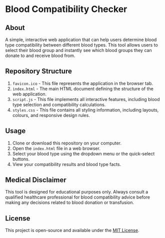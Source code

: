 # Blood Compatibility Checker

## About
A simple, interactive web application that can help users determine blood type compatibility between different blood types. This tool allows users to select their blood group and instantly see which blood groups they can donate to and receive blood from.

## Repository Structure
1. `favicon.ico` - This file represents the application in the browser tab.
2. `index.html` - The main HTML document defining the structure of the web application.
3. `script.js` - This file implements all interactive features, including blood type selection and compatibility calculations.
4. `styles.css` - This file contains all styling information, including layouts, colours, and responsive design rules.

## Usage
1. Clone or download this repository on your computer.
2. Open the `index.html` file in a web browser.
3. Select your blood type using the dropdown menu or the quick-select buttons.
4. View your compatibility results and blood type facts.

## Medical Disclaimer
This tool is designed for educational purposes only. Always consult a qualified healthcare professional for blood compatibility advice before making any decisions related to blood donation or transfusion.

## License
This project is open-source and available under the [MIT License](https://opensource.org/license/mit).
